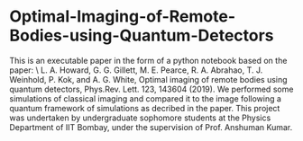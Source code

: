 # Optimal-Imaging-of-Remote-Bodies-using-Quantum-Detectors
This is an executable paper in the form of a python notebook based on the paper: \\
L. A. Howard, G. G. Gillett, M. E. Pearce, R. A. Abrahao, T. J. Weinhold, P. Kok, and A. G. White, Optimal imaging of remote bodies using quantum detectors, Phys.Rev. Lett. 123, 143604 (2019). 
We performed some simulations of classical imaging and compared it to the image following a quantum framework of simulations as decribed in the paper. This project was undertaken by undergraduate sophomore students at the Physics Department of IIT Bombay, under the supervision of Prof. Anshuman Kumar. 
